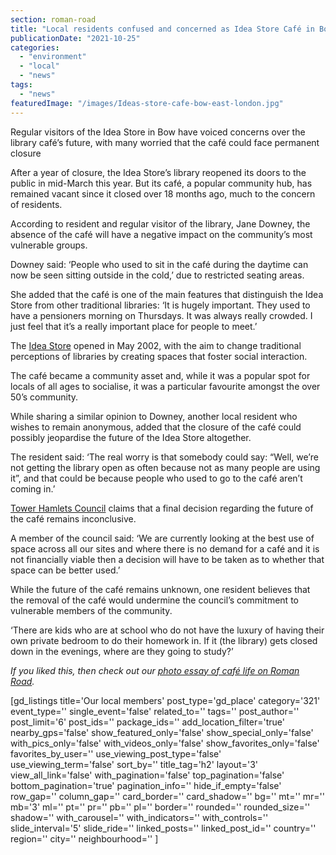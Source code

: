 ```yaml
---
section: roman-road
title: "Local residents confused and concerned as Idea Store Café in Bow is yet to reopen"
publicationDate: "2021-10-25"
categories: 
  - "environment"
  - "local"
  - "news"
tags: 
  - "news"
featuredImage: "/images/Ideas-store-cafe-bow-east-london.jpg"
---
```


Regular visitors of the Idea Store in Bow have voiced concerns over the library café’s future, with many worried that the café could face permanent closure

After a year of closure, the Idea Store’s library reopened its doors to the public in mid-March this year. But its café, a popular community hub, has remained vacant since it closed over 18 months ago, much to the concern of residents. 

According to resident and regular visitor of the library, Jane Downey, the absence of the café will have a negative impact on the community’s most vulnerable groups. 

Downey said: ‘People who used to sit in the café during the daytime can now be seen sitting outside in the cold,’ due to restricted seating areas.

She added that the café is one of the main features that distinguish the Idea Store from other traditional libraries: ‘It is hugely important. They used to have a pensioners morning on Thursdays. It was always really crowded. I just feel that it’s a really important place for people to meet.’

The [Idea Store](https://www.ideastore.co.uk/idea-store-bow) opened in May 2002, with the aim to change traditional perceptions of libraries by creating spaces that foster social interaction. 

The café became a community asset and, while it was a popular spot for locals of all ages to socialise, it was a particular favourite amongst the over 50’s community. 

While sharing a similar opinion to Downey, another local resident who wishes to remain anonymous, added that the closure of the café could possibly jeopardise the future of the Idea Store altogether. 

The resident said: ‘The real worry is that somebody could say: “Well, we’re not getting the library open as often because not as many people are using it”, and that could be because people who used to go to the café aren’t coming in.’ 

[Tower Hamlets Council](https://www.towerhamlets.gov.uk/Home.aspx) claims that a final decision regarding the future of the café remains inconclusive. 

A member of the council said: ‘We are currently looking at the best use of space across all our sites and where there is no demand for a café and it is not financially viable then a decision will have to be taken as to whether that space can be better used.’ 

While the future of the café remains unknown, one resident believes that the removal of the café would undermine the council’s commitment to vulnerable members of the community. 

‘There are kids who are at school who do not have the luxury of having their own private bedroom to do their homework in. If it (the library) gets closed down in the evenings, where are they going to study?’

_If you liked this, then check out our [photo essay of café life on Roman Road](https://romanroadlondon.com/fiesta-cafe-sean-oconnor-photoessay/)._

\[gd\_listings title='Our local members' post\_type='gd\_place' category='321' event\_type='' single\_event='false' related\_to='' tags='' post\_author='' post\_limit='6' post\_ids='' package\_ids='' add\_location\_filter='true' nearby\_gps='false' show\_featured\_only='false' show\_special\_only='false' with\_pics\_only='false' with\_videos\_only='false' show\_favorites\_only='false' favorites\_by\_user='' use\_viewing\_post\_type='false' use\_viewing\_term='false' sort\_by='' title\_tag='h2' layout='3' view\_all\_link='false' with\_pagination='false' top\_pagination='false' bottom\_pagination='true' pagination\_info='' hide\_if\_empty='false' row\_gap='' column\_gap='' card\_border='' card\_shadow='' bg='' mt='' mr='' mb='3' ml='' pt='' pr='' pb='' pl='' border='' rounded='' rounded\_size='' shadow='' with\_carousel='' with\_indicators='' with\_controls='' slide\_interval='5' slide\_ride='' linked\_posts='' linked\_post\_id='' country='' region='' city='' neighbourhood='' \]

